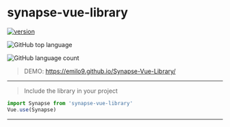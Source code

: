 # synapse-vue-library
[![version](https://img.shields.io/badge/version-1.1.0-yellow.svg)](https://semver.org)

![GitHub top language](https://img.shields.io/github/languages/top/emilo9/Synapse-Vue-Library)

![GitHub language count](https://img.shields.io/github/languages/count/emilo9/Synapse-Vue-Library)
> DEMO: https://emilo9.github.io/Synapse-Vue-Library/
***
> Include the library in your project
```javascript
import Synapse from 'synapse-vue-library'
Vue.use(Synapse)
```
***
